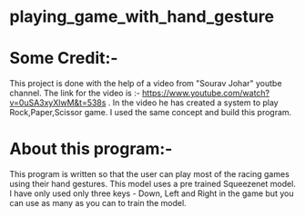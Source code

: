 # playing_game_with_hand_gesture

# Some Credit:-
This project is done with the help of a video from "Sourav Johar" youtbe channel. The link for the video is :-
 https://www.youtube.com/watch?v=0uSA3xyXlwM&t=538s . In the video he has created a system to play Rock,Paper,Scissor game. I used the same concept and build this program.
 
 # About this program:-
 This program is written so that the user can play most of the racing games using their hand gestures. This model uses a pre trained Squeezenet model. I have only used only three keys - Down, Left and Right in the game but you can use as many as you can to train the model.

